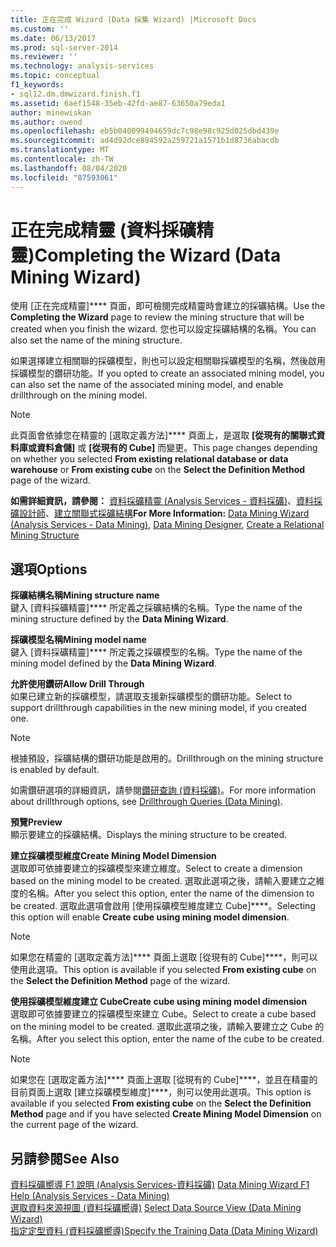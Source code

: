 ```yaml
---
title: 正在完成 Wizard (Data 採集 Wizard) |Microsoft Docs
ms.custom: ''
ms.date: 06/13/2017
ms.prod: sql-server-2014
ms.reviewer: ''
ms.technology: analysis-services
ms.topic: conceptual
f1_keywords:
- sql12.dm.dmwizard.finish.f1
ms.assetid: 6aef1548-35eb-42fd-ae87-63650a79eda1
author: minewiskan
ms.author: owend
ms.openlocfilehash: eb5b040099494659dc7c98e98c925d025dbd439e
ms.sourcegitcommit: ad4d92dce894592a259721a1571b1d8736abacdb
ms.translationtype: MT
ms.contentlocale: zh-TW
ms.lasthandoff: 08/04/2020
ms.locfileid: "87593061"
---
```

# <a name="completing-the-wizard-data-mining-wizard"></a><span data-ttu-id="c832e-102">正在完成精靈 (資料採礦精靈)</span><span class="sxs-lookup"><span data-stu-id="c832e-102">Completing the Wizard (Data Mining Wizard)</span></span>
  <span data-ttu-id="c832e-103">使用 [正在完成精靈]\*\*\*\* 頁面，即可檢閱完成精靈時會建立的採礦結構。</span><span class="sxs-lookup"><span data-stu-id="c832e-103">Use the **Completing the Wizard** page to review the mining structure that will be created when you finish the wizard.</span></span> <span data-ttu-id="c832e-104">您也可以設定採礦結構的名稱。</span><span class="sxs-lookup"><span data-stu-id="c832e-104">You can also set the name of the mining structure.</span></span>  
  
 <span data-ttu-id="c832e-105">如果選擇建立相關聯的採礦模型，則也可以設定相關聯採礦模型的名稱，然後啟用採礦模型的鑽研功能。</span><span class="sxs-lookup"><span data-stu-id="c832e-105">If you opted to create an associated mining model, you can also set the name of the associated mining model, and enable drillthrough on the mining model.</span></span>  
  
> [!NOTE]  
>  <span data-ttu-id="c832e-106">此頁面會依據您在精靈的 [選取定義方法]\*\*\*\* 頁面上，是選取 **[從現有的關聯式資料庫或資料倉儲]** 或 **[從現有的 Cube]** 而變更。</span><span class="sxs-lookup"><span data-stu-id="c832e-106">This page changes depending on whether you selected **From existing relational database or data warehouse** or **From existing cube** on the **Select the Definition Method** page of the wizard.</span></span>  
  
 <span data-ttu-id="c832e-107">**如需詳細資訊，請參閱：** [資料採礦精靈 &#40;Analysis Services - 資料採礦&#41;](data-mining/data-mining-wizard-analysis-services-data-mining.md)、[資料採礦設計師](data-mining/data-mining-designer.md)、[建立關聯式採礦結構](data-mining/create-a-relational-mining-structure.md)</span><span class="sxs-lookup"><span data-stu-id="c832e-107">**For More Information:** [Data Mining Wizard &#40;Analysis Services - Data Mining&#41;](data-mining/data-mining-wizard-analysis-services-data-mining.md), [Data Mining Designer](data-mining/data-mining-designer.md), [Create a Relational Mining Structure](data-mining/create-a-relational-mining-structure.md)</span></span>  
  
## <a name="options"></a><span data-ttu-id="c832e-108">選項</span><span class="sxs-lookup"><span data-stu-id="c832e-108">Options</span></span>  
 <span data-ttu-id="c832e-109">**採礦結構名稱**</span><span class="sxs-lookup"><span data-stu-id="c832e-109">**Mining structure name**</span></span>  
 <span data-ttu-id="c832e-110">鍵入 [資料採礦精靈]\*\*\*\* 所定義之採礦結構的名稱。</span><span class="sxs-lookup"><span data-stu-id="c832e-110">Type the name of the mining structure defined by the **Data Mining Wizard**.</span></span>  
  
 <span data-ttu-id="c832e-111">**採礦模型名稱**</span><span class="sxs-lookup"><span data-stu-id="c832e-111">**Mining model name**</span></span>  
 <span data-ttu-id="c832e-112">鍵入 [資料採礦精靈]\*\*\*\* 所定義之採礦模型的名稱。</span><span class="sxs-lookup"><span data-stu-id="c832e-112">Type the name of the mining model defined by the **Data Mining Wizard**.</span></span>  
  
 <span data-ttu-id="c832e-113">**允許使用鑽研**</span><span class="sxs-lookup"><span data-stu-id="c832e-113">**Allow Drill Through**</span></span>  
 <span data-ttu-id="c832e-114">如果已建立新的採礦模型，請選取支援新採礦模型的鑽研功能。</span><span class="sxs-lookup"><span data-stu-id="c832e-114">Select to support drillthrough capabilities in the new mining model, if you created one.</span></span>  
  
> [!NOTE]  
>  <span data-ttu-id="c832e-115">根據預設，採礦結構的鑽研功能是啟用的。</span><span class="sxs-lookup"><span data-stu-id="c832e-115">Drillthrough on the mining structure is enabled by default.</span></span>  
  
 <span data-ttu-id="c832e-116">如需鑽研選項的詳細資訊，請參閱[鑽研查詢 &#40;資料採礦&#41;](data-mining/drillthrough-queries-data-mining.md)。</span><span class="sxs-lookup"><span data-stu-id="c832e-116">For more information about drillthrough options, see [Drillthrough Queries &#40;Data Mining&#41;](data-mining/drillthrough-queries-data-mining.md).</span></span>  
  
 <span data-ttu-id="c832e-117">**預覽**</span><span class="sxs-lookup"><span data-stu-id="c832e-117">**Preview**</span></span>  
 <span data-ttu-id="c832e-118">顯示要建立的採礦結構。</span><span class="sxs-lookup"><span data-stu-id="c832e-118">Displays the mining structure to be created.</span></span>  
  
 <span data-ttu-id="c832e-119">**建立採礦模型維度**</span><span class="sxs-lookup"><span data-stu-id="c832e-119">**Create Mining Model Dimension**</span></span>  
 <span data-ttu-id="c832e-120">選取即可依據要建立的採礦模型來建立維度。</span><span class="sxs-lookup"><span data-stu-id="c832e-120">Select to create a dimension based on the mining model to be created.</span></span> <span data-ttu-id="c832e-121">選取此選項之後，請輸入要建立之維度的名稱。</span><span class="sxs-lookup"><span data-stu-id="c832e-121">After you select this option, enter the name of the dimension to be created.</span></span> <span data-ttu-id="c832e-122">選取此選項會啟用 [使用採礦模型維度建立 Cube]\*\*\*\*。</span><span class="sxs-lookup"><span data-stu-id="c832e-122">Selecting this option will enable **Create cube using mining model dimension**.</span></span>  
  
> [!NOTE]  
>  <span data-ttu-id="c832e-123">如果您在精靈的 [選取定義方法]\*\*\*\* 頁面上選取 [從現有的 Cube]\*\*\*\*，則可以使用此選項。</span><span class="sxs-lookup"><span data-stu-id="c832e-123">This option is available if you selected **From existing cube** on the **Select the Definition Method** page of the wizard.</span></span>  
  
 <span data-ttu-id="c832e-124">**使用採礦模型維度建立 Cube**</span><span class="sxs-lookup"><span data-stu-id="c832e-124">**Create cube using mining model dimension**</span></span>  
 <span data-ttu-id="c832e-125">選取即可依據要建立的採礦模型來建立 Cube。</span><span class="sxs-lookup"><span data-stu-id="c832e-125">Select to create a cube based on the mining model to be created.</span></span> <span data-ttu-id="c832e-126">選取此選項之後，請輸入要建立之 Cube 的名稱。</span><span class="sxs-lookup"><span data-stu-id="c832e-126">After you select this option, enter the name of the cube to be created.</span></span>  
  
> [!NOTE]  
>  <span data-ttu-id="c832e-127">如果您在 [選取定義方法]\*\*\*\* 頁面上選取 [從現有的 Cube]\*\*\*\*，並且在精靈的目前頁面上選取 [建立採礦模型維度]\*\*\*\*，則可以使用此選項。</span><span class="sxs-lookup"><span data-stu-id="c832e-127">This option is available if you selected **From existing cube** on the **Select the Definition Method** page and if you have selected **Create Mining Model Dimension** on the current page of the wizard.</span></span>  
  
## <a name="see-also"></a><span data-ttu-id="c832e-128">另請參閱</span><span class="sxs-lookup"><span data-stu-id="c832e-128">See Also</span></span>  
 <span data-ttu-id="c832e-129">[資料採礦嚮導 F1 說明 &#40;Analysis Services-資料採礦&#41;](data-mining-wizard-f1-help-analysis-services-data-mining.md) </span><span class="sxs-lookup"><span data-stu-id="c832e-129">[Data Mining Wizard F1 Help &#40;Analysis Services - Data Mining&#41;](data-mining-wizard-f1-help-analysis-services-data-mining.md) </span></span>  
 <span data-ttu-id="c832e-130">[選取資料來源視圖 &#40;資料採礦嚮導&#41;](select-data-source-view-data-mining-wizard.md) </span><span class="sxs-lookup"><span data-stu-id="c832e-130">[Select Data Source View &#40;Data Mining Wizard&#41;](select-data-source-view-data-mining-wizard.md) </span></span>  
 [<span data-ttu-id="c832e-131">指定定型資料 &#40;資料採礦嚮導&#41;</span><span class="sxs-lookup"><span data-stu-id="c832e-131">Specify the Training Data &#40;Data Mining Wizard&#41;</span></span>](specify-the-training-data-data-mining-wizard.md)  
  
  
